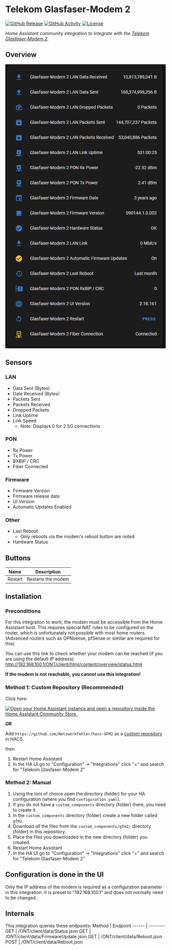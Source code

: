 # Telekom Glasfaser-Modem 2

[![GitHub Release][releases-shield]][releases]
[![GitHub Activity][commits-shield]][commits]
[![License][license-shield]](LICENSE)

_Home Assistant community integration to integrate with the [Telekom Glasfaser-Modem 2](https://www.telekom.de/zuhause/geraete-und-zubehoer/wlan-und-router/glasfaser-modem-2)._

## Overview
![overview.png](./images/overview.png)

## Sensors
### LAN
- Data Sent (Bytes)
- Date Received (Bytes)
- Packets Sent
- Packets Received
- Dropped Packets
- Link Uptime
- Link Speed
    - Note: Displays 0 for 2.5G connections

### PON
- Rx Power
- Tx Power
- BXBIP / CRC
- Fiber Connected

### Firmware
- Firmware Version
- Firmware release date
- UI Version
- Automatic Updates Enabled

### Other
- Last Reboot
  - Only reboots via the modem's reboot button are noted
- Hardware Status

## Buttons
Name | Description
---- | ----------
Restart | Restarts the modem

## Installation

### Preconditions
For this integration to work, the modem must be accessible from the Home Assistant host. This requires special NAT rules to be configured on the router, which is unfortunately not possible with most home routers. (Advanced routers such as OPNsense, pfSense or similar are required for this)

You can use this link to check whether your modem can be reached (if you are using the default IP address):
http://192.168.100.1/ONT/client/html/content/overview/status.html

**If the modem is not reachable, you cannot use this integration!**

### Method 1: Custom Repository (Recommended)
Click here:

[![Open your Home Assistant instance and open a repository inside the Home Assistant Community Store.](https://my.home-assistant.io/badges/hacs_repository.svg)](https://my.home-assistant.io/redirect/hacs_repository/?owner=Netzwerkfehler&repository=hass-GFM2&category=Integration)

**OR**

Add `https://github.com/Netzwerkfehler/hass-GFM2` as a [custom repository](https://hacs.xyz/docs/faq/custom_repositories/) in HACS.

then

1. Restart Home Assistant
1. In the HA UI go to "Configuration" -> "Integrations" click "+" and search for "Telekom Glasfaser-Modem 2"

### Method 2: Manual
1. Using the tool of choice open the directory (folder) for your HA configuration (where you find `configuration.yaml`).
1. If you do not have a `custom_components` directory (folder) there, you need to create it.
1. In the `custom_components` directory (folder) create a new folder called `gfm2`.
1. Download _all_ the files from the `custom_components/gfm2/` directory (folder) in this repository.
1. Place the files you downloaded in the new directory (folder) you created.
1. Restart Home Assistant
1. In the HA UI go to "Configuration" -> "Integrations" click "+" and search for "Telekom Glasfaser-Modem 2"

## Configuration is done in the UI

Only the IP address of the modem is required as a configuration parameter in this integration. It is preset to "192.168.100.1" and does not normally need to be changed.


## Internals
This integration queries these endpoints:
Method | Endpoint
------ | --------
GET    | /ONT/client/data/Status.json
GET    | /ONT/client/data/FirmwareUpdate.json
GET    | /ONT/client/data/Reboot.json
POST   | /ONT/client/data/Reboot.json

[commits-shield]: https://img.shields.io/github/commit-activity/y/Netzwerkfehler/hass-GFM2.svg?style=for-the-badge
[commits]: https://github.com/Netzwerkfehler/hass-GFM2/commits/main
[exampleimg]: example.png
[license-shield]: https://img.shields.io/github/license/Netzwerkfehler/hass-GFM2.svg?style=for-the-badge
[releases-shield]: https://img.shields.io/github/release/Netzwerkfehler/hass-GFM2.svg?style=for-the-badge
[releases]: https://github.com/Netzwerkfehler/hass-GFM2/releases

